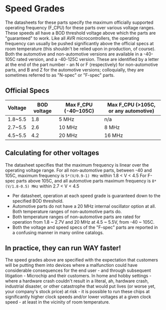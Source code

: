 # Speed Grades

The datasheets for these parts specify the maximum officially supported operating frequency (F_CPU) for these parts over various voltage ranges. These speeds all have a BOD threshold voltage above which the parts are "guaranteed" to work. Like all AVR microcontrollers, the operating frequency can usually be pushed significantly above the official specs at room temperature (this shouldn't be relied upon in production, of course). Both the automotive and non-automotive versions are available in a -40-105C rated version, and a -40-125C version. These are identified by a letter at the end of the part number - an N or F (respectively) for non-automotive parts, and B and Z for the automotive versions; colloquially, they are sometimes referred to as "N-spec" or "F-spec" parts.

## Official Specs

Voltage | BOD voltage | Max F_CPU (-40~105C) | Max F_CPU (>105C, or any automotive)
--------|-------------|----------------------|----------------------
1.8~5.5 | 1.8 | 5 MHz | n/a
2.7~5.5 | 2.6 | 10 MHz | 8 MHz
4.5~5.5 | 4.2 | 20 MHz | 16 MHz

## Calculating for other voltages
The datasheet specifies that the maximum frequency is linear over the operating voltage range.
For all non-automotive parts, between -40 and 105C, maximum frequency is `5*(V/0.9-1) MHz` within 1.8 < V < 4.5
For F-spec parts above 105C, and all automotive parts maximum frequency is `8*(V/1.8-0.5) MHz` within 2.7 < V < 4.5

* Per datasheet, operation at each speed grade is guaranteed down to the specified BOD threshold.
* Automotive parts do not have a 20 MHz internal oscillator option at all. Both temperature ranges of non-automotive parts do.
* Both temperature ranges of non-automotive parts are rated for operation from 1.8 ~ 2.7V and 20 MHz at 4.5 ~ 5.5V, from -40 ~ 105C.
* Both the voltage and speed specs of the "F-spec" parts are reported in a confusing manner in many online catalogs.

## In practice, they can run WAY faster!
The speed grades above are specified with the expectation that customers will be putting them into devices where a malfunction could have considerable consequences for the end user - and through subsequent litigation - Microchip and their customers. In home and hobby settings - where a hardware crash couldn't result in a literal, ah, hardware crash, industrial disaster, or other catastrophe that would put lives (or worse yet, your company's stock price) at risk - it is possible to run these chips at significantly higher clock speeds and/or lower voltages at a given clock speed - at least in the vicinity of room temperature.
